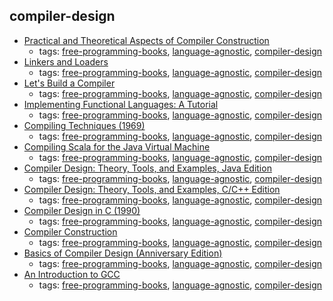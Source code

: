 compiler-design 
---
* [Practical and Theoretical Aspects of Compiler Construction](http://web.stanford.edu/class/archive/cs/cs143/cs143.1128/)
    * tags: [free-programming-books](../tags/free-programming-books.md), [language-agnostic](../tags/language-agnostic.md), [compiler-design](../tags/compiler-design.md)
* [Linkers and Loaders](http://www.iecc.com/linker/)
    * tags: [free-programming-books](../tags/free-programming-books.md), [language-agnostic](../tags/language-agnostic.md), [compiler-design](../tags/compiler-design.md)
* [Let's Build a Compiler](http://www.stack.nl/~marcov/compiler.pdf)
    * tags: [free-programming-books](../tags/free-programming-books.md), [language-agnostic](../tags/language-agnostic.md), [compiler-design](../tags/compiler-design.md)
* [Implementing Functional Languages: A Tutorial](http://research.microsoft.com/en-us/um/people/simonpj/Papers/pj-lester-book/)
    * tags: [free-programming-books](../tags/free-programming-books.md), [language-agnostic](../tags/language-agnostic.md), [compiler-design](../tags/compiler-design.md)
* [Compiling Techniques (1969)](http://www.chilton-computing.org.uk/acl/literature/books/compilingtechniques/overview.htm)
    * tags: [free-programming-books](../tags/free-programming-books.md), [language-agnostic](../tags/language-agnostic.md), [compiler-design](../tags/compiler-design.md)
* [Compiling Scala for the Java Virtual Machine](http://lampwww.epfl.ch/~schinz/thesis-final-A4.pdf)
    * tags: [free-programming-books](../tags/free-programming-books.md), [language-agnostic](../tags/language-agnostic.md), [compiler-design](../tags/compiler-design.md)
* [Compiler Design: Theory, Tools, and Examples, Java Edition](http://elvis.rowan.edu/~bergmann/books/cd/java/)
    * tags: [free-programming-books](../tags/free-programming-books.md), [language-agnostic](../tags/language-agnostic.md), [compiler-design](../tags/compiler-design.md)
* [Compiler Design: Theory, Tools, and Examples, C/C++ Edition](http://elvis.rowan.edu/~bergmann/books/cd/c_cpp/)
    * tags: [free-programming-books](../tags/free-programming-books.md), [language-agnostic](../tags/language-agnostic.md), [compiler-design](../tags/compiler-design.md)
* [Compiler Design in C (1990)](http://www.holub.com/software/compiler.design.in.c.html)
    * tags: [free-programming-books](../tags/free-programming-books.md), [language-agnostic](../tags/language-agnostic.md), [compiler-design](../tags/compiler-design.md)
* [Compiler Construction](http://www.ethoberon.ethz.ch/WirthPubl/CBEAll.pdf)
    * tags: [free-programming-books](../tags/free-programming-books.md), [language-agnostic](../tags/language-agnostic.md), [compiler-design](../tags/compiler-design.md)
* [Basics of Compiler Design (Anniversary Edition)](http://www.diku.dk/~torbenm/Basics/)
    * tags: [free-programming-books](../tags/free-programming-books.md), [language-agnostic](../tags/language-agnostic.md), [compiler-design](../tags/compiler-design.md)
* [An Introduction to GCC](http://www.network-theory.co.uk/docs/gccintro/)
    * tags: [free-programming-books](../tags/free-programming-books.md), [language-agnostic](../tags/language-agnostic.md), [compiler-design](../tags/compiler-design.md)
